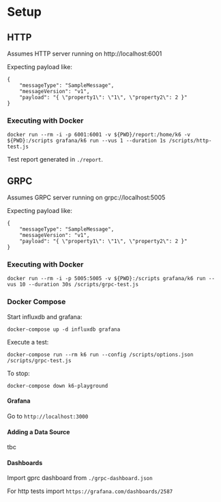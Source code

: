 # Setup

## HTTP

Assumes HTTP server running on http://localhost:6001

Expecting payload like:

```
{
    "messageType": "SampleMessage",
    "messageVersion": "v1",
    "payload": "{ \"property1\": \"1\", \"property2\": 2 }"
}
```

### Executing with Docker

`docker run --rm -i -p 6001:6001 -v ${PWD}/report:/home/k6 -v ${PWD}:/scripts grafana/k6 run --vus 1 --duration 1s /scripts/http-test.js`

Test report generated in `./report`.

## GRPC

Assumes GRPC server running on grpc://localhost:5005

Expecting payload like:

```
{
    "messageType": "SampleMessage",
    "messageVersion": "v1",
    "payload": "{ \"property1\": \"1\", \"property2\": 2 }"
}
```

### Executing with Docker

`docker run --rm -i -p 5005:5005 -v ${PWD}:/scripts grafana/k6 run --vus 10 --duration 30s /scripts/grpc-test.js`

### Docker Compose

Start influxdb and grafana:

`docker-compose up -d influxdb grafana`

Execute a test:

`docker-compose run --rm k6 run --config /scripts/options.json /scripts/grpc-test.js`

To stop:

`docker-compose down k6-playground`

#### Grafana

Go to `http://localhost:3000`

#### Adding a Data Source

tbc

#### Dashboards

Import gprc dashboard from `./grpc-dashboard.json`

For http tests import `https://grafana.com/dashboards/2587`
